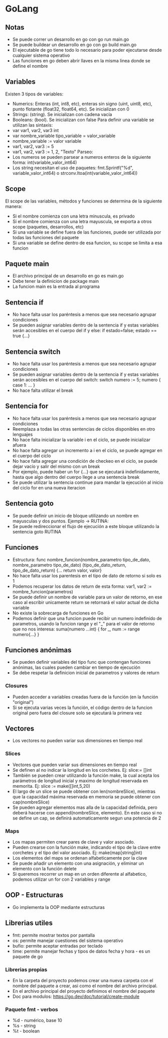 # GoLang

## Notas
- Se puede correr un desarrollo en go con go run main.go
- Se puede buildear un desarrollo en go con go build main.go
- El ejecutable de go tiene todo lo necesario para poder ejecutarse desde cualquier sistema operativo
- Las funciones en go deben abrir llaves en la misma linea donde se define el nombre

## Variables
Existen 3 tipos de variables:
- Numerics: Enteras (int, int8, etc), enteras sin signo (uint, uint8, etc), punto flotante (float32, float64, etc). Se inicializan con 0
- Strings: (string). Se inicializan con cadena vacía
- Booleans: (bool). Se inicializan con false
Para definir una variable se utilizan las sintaxis: 
- var var1, var2, var3 int
- var nombre_variable tipo_variable = valor_variable
- nombre_variable := valor variable
- var1, var2, var3 := 5
- var1, var2, var3 := 1, 2, "Texto"
Parseo:
- Los numeros se pueden parsear a numeros enteros de la siguiente forma: int(variable_valor_int64)
- Los string necesitan el uso de paquetes: fmt.Sprintf("%d", variable_valor_int64) o strconv.Itoa(int(variable_valor_int64))

## Scope
El scope de las variables, métodos y funciones se determina de la siguiente manera:
- Si el nombre comienza con una letra minuscula, es privado
- Si el nombre comienza con una letra mayuscula, se exporta a otros scope (paquetes, desarrollos, etc)
- Si una variable se define fuera de las funciones, puede ser utilizada por todas las funciones del paquete
- Si una variable se define dentro de esa funcion, su scope se limita a esa funcion

## Paquete main
- El archivo principal de un desarrollo en go es main.go
- Debe tener la definicion de package main
- La funcion main es la entrada al programa

## Sentencia if
- No hace falta usar los paréntesis a menos que sea necesario agrupar condiciones
- Se pueden asignar variables dentro de la sentencia if y estas variables serán accesibles en el cuerpo del if y else: if estado=false; estado == true {...}

## Sentencia switch
- No hace falta usar los paréntesis a menos que sea necesario agrupar condiciones
- Se pueden asignar variables dentro de la sentencia if y estas variables serán accesibles en el cuerpo del switch: switch numero := 5; numero { case 1: ... }
- No hace falta utilizar el break

## Sentencia for
- No hace falta usar los paréntesis a menos que sea necesario agrupar condiciones
- Reemplaza a todas las otras sentencias de ciclos disponibles en otro lenguajes
- No hace falta inicializar la variable i en el ciclo, se puede inicializar afuera
- No hace falta agregar un incremento a i en el ciclo, se puede agregar en el cuerpo del ciclo
- No hace falta agregar una condición de checkeo en el ciclo, se puede dejar vacío y salir del mismo con un break
- Por ejemplo, puede haber un for {...} que se ejecutará indefinidamente, hasta que algo dentro del cuerpo llege a una sentencia break
- Se puede utilizar la sentencia continue para mandar la ejecución al inicio del ciclo for en una nueva iteracion

## Sentencia goto
- Se puede definir un inicio de bloque utilizando un nombre en mayusculas y dos puntos. Ejemplo -> RUTINA:
- Se puede redireccionar el flujo de ejecución a este bloque utilizando la sentencia goto RUTINA

## Funciones
- Estructura: func nombre_funcion(nombre_parametro tipo_de_dato, nombre_parametro tipo_de_dato) (tipo_de_dato_return, tipo_de_dato_return) {... return valor, valor}
- No hace falta usar los parentesis en el tipo de dato de retorno si solo es 1
- Podemos recuperar los datos de return de esta forma: var1, var2 := nombre_funcion(parametros)
- Se puede definir un nombre de variable para un valor de retorno, en ese caso al escribir unicamente return se retornará el valor actual de dicha variable
- No existe la sobrecarga de funciones en Go
- Podemos definir que una funcion puede recibir un numero indefinido de parametros, usando la funcion range y el "_" para el valor de retorno que no nos interesa: suma(numero ...int) {
    for _, num := range numero{...}
}

## Funciones anónimas
- Se pueden definir variables del tipo func que contengan funciones anónimas, las cuales pueden cambiar en tiempo de ejecución
- Se debe respetar la definicion inicial de parametros y valores de return

### Closures
- Pueden acceder a variables creadas fuera de la función (en la función "original")
- Si se ejecuta varias veces la función, el código dentro de la funcion original pero fuera del closure solo se ejecutará la primera vez

## Vectores
- Los vectores no pueden variar sus dimensiones en tiempo real

### Slices
- Vectores que pueden variar sus dimensiones en tiempo real
- Se definen al no indicar la longitud en los corchetes. Ej: slice:= []int
- También se pueden crear utilizando la función make, la cual acepta los parámetros de longitud inicial y maximo de longitud reservada en memorita. Ej: slice := make([]int,5,20)
- El largo de un slice se puede obtener con len(nombreSlice), mientras que la capacidad máxima reservada en memoria se puede obtener con cap(nombreSlice)
- Se pueden agregar elementos mas alla de la capacidad definida, pero deberá hacerse con append(nombreSlice, elemento). En este caso si no se define un cap, se definirá automaticamente segun una potencia de 2

### Maps
- Los mapas permiten crear pares de clave y valor asociado.
- Pueden crearse con la función make, indicando el tipo de la clave entre corchetes y el tipo del valor asociado. Ej: make(map[string]int)
- Los elementos del maps se ordenan alfabeticamente por la clave
- Se puede añadir un elemento con una asignación, y eliminar un elemento con la función delete
- Si queremos recorrer un map en un orden diferente al alfabetico, podemos utilizar un for con 2 variables y range

## OOP - Estructuras
- Go implementa la OOP mediante estructuras

## Librerias utiles
- fmt: permite mostrar textos por pantalla
- os: permite manejar cuestiones del sistema operativo
- bufio: permite aceptar entradas por teclado
- time: permite manejar fechas y tipos de datos fecha y hora - es un paquete de go

### Librerias propias
- En la carpeta del proyecto podemos crear una nueva carpeta con el nombre del paquete a crear, asi como el nombre del archivo principal.
- En el archivo principal del proyecto definimos el nombre del paquete
- Doc para modulos: https://go.dev/doc/tutorial/create-module

### Paquete fmt - verbos
- %d - numérico, base 10
- %s - string
- %t - boolean
